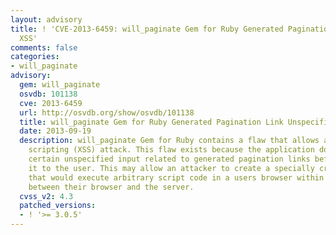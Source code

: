 ```yaml
---
layout: advisory
title: ! 'CVE-2013-6459: will_paginate Gem for Ruby Generated Pagination Link Unspecified
  XSS'
comments: false
categories:
- will_paginate
advisory:
  gem: will_paginate
  osvdb: 101138
  cve: 2013-6459
  url: http://osvdb.org/show/osvdb/101138
  title: will_paginate Gem for Ruby Generated Pagination Link Unspecified XSS
  date: 2013-09-19
  description: will_paginate Gem for Ruby contains a flaw that allows a cross-site
    scripting (XSS) attack. This flaw exists because the application does not validate
    certain unspecified input related to generated pagination links before returning
    it to the user. This may allow an attacker to create a specially crafted request
    that would execute arbitrary script code in a users browser within the trust relationship
    between their browser and the server.
  cvss_v2: 4.3
  patched_versions:
  - ! '>= 3.0.5'
---
```

